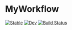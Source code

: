 # MyWorkflow

[![Stable](https://img.shields.io/badge/docs-stable-blue.svg)](https://Sakurairihito.github.io/MyWorkflow.jl/stable/)
[![Dev](https://img.shields.io/badge/docs-dev-blue.svg)](https://Sakurairihito.github.io/MyWorkflow.jl/dev/)
[![Build Status](https://github.com/Sakurairihito/MyWorkflow.jl/actions/workflows/CI.yml/badge.svg?branch=main)](https://github.com/Sakurairihito/MyWorkflow.jl/actions/workflows/CI.yml?query=branch%3Amain)
